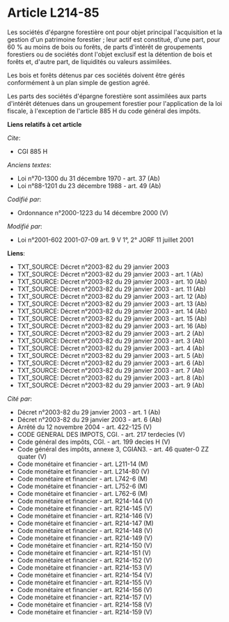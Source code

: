 # Article L214-85

Les sociétés d'épargne forestière ont pour objet principal l'acquisition et la gestion d'un patrimoine forestier ; leur actif
est constitué, d'une part, pour 60 % au moins de bois ou forêts, de parts d'intérêt de groupements forestiers ou de sociétés
dont l'objet exclusif est la détention de bois et forêts et, d'autre part, de liquidités ou valeurs assimilées.

Les bois et forêts détenus par ces sociétés doivent être gérés conformément à un plan simple de gestion agréé.

Les parts des sociétés d'épargne forestière sont assimilées aux parts d'intérêt détenues dans un groupement forestier pour
l'application de la loi fiscale, à l'exception de l'article 885 H du code général des impôts.

**Liens relatifs à cet article**

_Cite_:

  - CGI 885 H

_Anciens textes_:

  - Loi n°70-1300 du 31 décembre 1970 - art. 37 (Ab)
  - Loi n°88-1201 du 23 décembre 1988 - art. 49 (Ab)

_Codifié par_:

  - Ordonnance n°2000-1223 du 14 décembre 2000 (V)

_Modifié par_:

  - Loi n°2001-602 2001-07-09 art. 9 V 1°, 2° JORF 11 juillet 2001

**Liens**:

  - TXT_SOURCE: Décret n°2003-82 du 29 janvier 2003
  - TXT_SOURCE: Décret n°2003-82 du 29 janvier 2003 - art. 1 (Ab)
  - TXT_SOURCE: Décret n°2003-82 du 29 janvier 2003 - art. 10 (Ab)
  - TXT_SOURCE: Décret n°2003-82 du 29 janvier 2003 - art. 11 (Ab)
  - TXT_SOURCE: Décret n°2003-82 du 29 janvier 2003 - art. 12 (Ab)
  - TXT_SOURCE: Décret n°2003-82 du 29 janvier 2003 - art. 13 (Ab)
  - TXT_SOURCE: Décret n°2003-82 du 29 janvier 2003 - art. 14 (Ab)
  - TXT_SOURCE: Décret n°2003-82 du 29 janvier 2003 - art. 15 (Ab)
  - TXT_SOURCE: Décret n°2003-82 du 29 janvier 2003 - art. 16 (Ab)
  - TXT_SOURCE: Décret n°2003-82 du 29 janvier 2003 - art. 2 (Ab)
  - TXT_SOURCE: Décret n°2003-82 du 29 janvier 2003 - art. 3 (Ab)
  - TXT_SOURCE: Décret n°2003-82 du 29 janvier 2003 - art. 4 (Ab)
  - TXT_SOURCE: Décret n°2003-82 du 29 janvier 2003 - art. 5 (Ab)
  - TXT_SOURCE: Décret n°2003-82 du 29 janvier 2003 - art. 6 (Ab)
  - TXT_SOURCE: Décret n°2003-82 du 29 janvier 2003 - art. 7 (Ab)
  - TXT_SOURCE: Décret n°2003-82 du 29 janvier 2003 - art. 8 (Ab)
  - TXT_SOURCE: Décret n°2003-82 du 29 janvier 2003 - art. 9 (Ab)

_Cité par_:

  - Décret n°2003-82 du 29 janvier 2003 - art. 1 (Ab)
  - Décret n°2003-82 du 29 janvier 2003 - art. 6 (Ab)
  - Arrêté du 12 novembre 2004 - art. 422-125 (V)
  - CODE GENERAL DES IMPOTS, CGI. - art. 217 terdecies (V)
  - Code général des impôts, CGI. - art. 199 decies H (V)
  - Code général des impôts, annexe 3, CGIAN3. - art. 46 quater-0 ZZ quater (V)
  - Code monétaire et financier - art. L211-14 (M)
  - Code monétaire et financier - art. L214-80 (V)
  - Code monétaire et financier - art. L742-6 (M)
  - Code monétaire et financier - art. L752-6 (M)
  - Code monétaire et financier - art. L762-6 (M)
  - Code monétaire et financier - art. R214-144 (V)
  - Code monétaire et financier - art. R214-145 (V)
  - Code monétaire et financier - art. R214-146 (V)
  - Code monétaire et financier - art. R214-147 (M)
  - Code monétaire et financier - art. R214-148 (V)
  - Code monétaire et financier - art. R214-149 (V)
  - Code monétaire et financier - art. R214-150 (V)
  - Code monétaire et financier - art. R214-151 (V)
  - Code monétaire et financier - art. R214-152 (V)
  - Code monétaire et financier - art. R214-153 (V)
  - Code monétaire et financier - art. R214-154 (V)
  - Code monétaire et financier - art. R214-155 (V)
  - Code monétaire et financier - art. R214-156 (V)
  - Code monétaire et financier - art. R214-157 (V)
  - Code monétaire et financier - art. R214-158 (V)
  - Code monétaire et financier - art. R214-159 (V)

